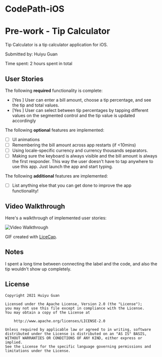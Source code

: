 # CodePath-iOS
# Pre-work - Tip Calculator

Tip Calculator is a tip calculator application for iOS.

Submitted by: Huiyu Guan

Time spent: 2 hours spent in total

## User Stories

The following **required** functionality is complete:

* [Yes ] User can enter a bill amount, choose a tip percentage, and see the tip and total values.
* [Yes ] User can select between tip percentages by tapping different values on the segmented control and the tip value is updated accordingly

The following **optional** features are implemented:

* [ ] UI animations
* [ ] Remembering the bill amount across app restarts (if <10mins)
* [ ] Using locale-specific currency and currency thousands separators.
* [ ] Making sure the keyboard is always visible and the bill amount is always the first responder. This way the user doesn't have to tap anywhere to use this app. Just launch the app and start typing.

The following **additional** features are implemented:

- [ ] List anything else that you can get done to improve the app functionality!

## Video Walkthrough

Here's a walkthrough of implemented user stories:

<img src='https://user-images.githubusercontent.com/70614312/139098844-d14ee357-be1a-4c8f-8518-0da8cad74119.gif' title='Video Walkthrough' width='' alt='Video Walkthrough' />

GIF created with [LiceCap](http://www.cockos.com/licecap/).

## Notes

I spent a long time between connecting the label and the code, and also the tip wouldn't show up completely.

## License

    Copyright 2021 Huiyu Guan

    Licensed under the Apache License, Version 2.0 (the "License");
    you may not use this file except in compliance with the License.
    You may obtain a copy of the License at

        http://www.apache.org/licenses/LICENSE-2.0

    Unless required by applicable law or agreed to in writing, software
    distributed under the License is distributed on an "AS IS" BASIS,
    WITHOUT WARRANTIES OR CONDITIONS OF ANY KIND, either express or implied.
    See the License for the specific language governing permissions and
    limitations under the License.
